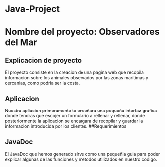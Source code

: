 # Java-Project
# Nombre del proyecto: Observadores del Mar
## Explicacion de proyecto
El proyecto consiste en la creacion de una pagina web que recopila informacion sobre los animales observados por las zonas maritimas y cercanias, como podria ser la costa.
## Aplicacion
Nuestra apliacion primeramente te enseñara una pequeña interfaz grafica donde tendras que escojer un formulario a rellenar y rellenar, donde posteriormente la aplicacion se encargara de recopilar y guardar la informacion introducida por los clientes.
##Requerimientos

## JavaDoc
El JavaDoc que hemos generado sirve como una pequeñla guia para poder explicar algunas de las funciones y metodos utilizados en nuestro codigo.
